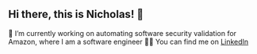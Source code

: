 ## Hi there, this is Nicholas! 👋

🔭 I’m currently working on automating software security validation for Amazon, where I am a software engineer
👨‍💼 You can find me on [LinkedIn](https://www.linkedin.com/in/nicholas-privitera/)

<!--
**NickPriv/NickPriv** is a ✨ _special_ ✨ repository because its `README.md` (this file) appears on your GitHub profile.

Here are some ideas to get you started:

- 🔭 I’m currently working on ...
- 🌱 I’m currently learning ...
- 👯 I’m looking to collaborate on ...
- 🤔 I’m looking for help with ...
- 💬 Ask me about ...
- 📫 How to reach me: ...
- 😄 Pronouns: ...
- ⚡ Fun fact: ...
-->
